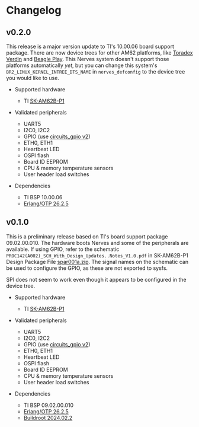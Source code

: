 # Changelog

## v0.2.0

This release is a major version update to TI's 10.00.06 board support package.
There are now device trees for other AM62 platforms, like [Toradex Verdin](https://www.toradex.com/computer-on-modules/verdin-arm-family/ti-am62)
and [Beagle Play](https://www.beagleboard.org/boards/beagleplay).
This Nerves system doesn't support those platforms automatically _yet_, but you
can change this system's `BR2_LINUX_KERNEL_INTREE_DTS_NAME` in `nerves_defconfig`
to the device tree you would like to use.

- Supported hardware
   - TI [SK-AM62B-P1](https://www.ti.com/tool/SK-AM62B-P1)

- Validated peripherals
   - UART5
   - I2C0, I2C2
   - GPIO (use [circuits_gpio v2](https://hex.pm/packages/circuits_gpio))
   - ETH0, ETH1
   - Heartbeat LED
   - OSPI flash
   - Board ID EEPROM
   - CPU & memory temperature sensors
   - User header load switches

- Dependencies
   - TI BSP 10.00.06
   - [Erlang/OTP 26.2.5](https://erlang.org/download/OTP-26.2.5.README)

## v0.1.0

This is a preliminary release based on TI's board support package 09.02.00.010.
The hardware boots Nerves and some of the peripherals are available. If using
GPIO, refer to the schematic `PROC142(A002)_SCH_With_Design_Updates..Notes_V1.0.pdf`
in SK-AM62B-P1 Design Package File [spar001a.zip](https://www.ti.com/lit/zip/spar001). The signal names on the
schematic can be used to configure the GPIO, as these are not exported to sysfs.

SPI does not seem to work even though it appears to be configured in the
device tree.

- Supported hardware
   - TI [SK-AM62B-P1](https://www.ti.com/tool/SK-AM62B-P1)

- Validated peripherals
   - UART5
   - I2C0, I2C2
   - GPIO (use [circuits_gpio v2](https://hex.pm/packages/circuits_gpio))
   - ETH0, ETH1
   - Heartbeat LED
   - OSPI flash
   - Board ID EEPROM
   - CPU & memory temperature sensors
   - User header load switches

- Dependencies
   - TI BSP 09.02.00.010
   - [Erlang/OTP 26.2.5](https://erlang.org/download/OTP-26.2.5.README)
   - [Buildroot 2024.02.2](https://lore.kernel.org/buildroot/874jbaxb7g.fsf@dell.be.48ers.dk/)
